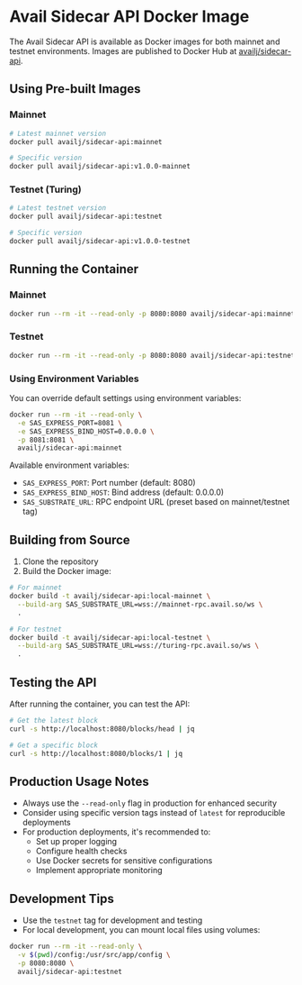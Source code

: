 # Avail Sidecar API Docker Image

The Avail Sidecar API is available as Docker images for both mainnet and testnet environments. Images are published to Docker Hub at [availj/sidecar-api](https://hub.docker.com/r/availj/sidecar-api).

## Using Pre-built Images

### Mainnet

```bash
# Latest mainnet version
docker pull availj/sidecar-api:mainnet

# Specific version
docker pull availj/sidecar-api:v1.0.0-mainnet
```

### Testnet (Turing)

```bash
# Latest testnet version
docker pull availj/sidecar-api:testnet

# Specific version
docker pull availj/sidecar-api:v1.0.0-testnet
```

## Running the Container

### Mainnet

```bash
docker run --rm -it --read-only -p 8080:8080 availj/sidecar-api:mainnet
```

### Testnet

```bash
docker run --rm -it --read-only -p 8080:8080 availj/sidecar-api:testnet
```

### Using Environment Variables

You can override default settings using environment variables:

```bash
docker run --rm -it --read-only \
  -e SAS_EXPRESS_PORT=8081 \
  -e SAS_EXPRESS_BIND_HOST=0.0.0.0 \
  -p 8081:8081 \
  availj/sidecar-api:mainnet
```

Available environment variables:
- `SAS_EXPRESS_PORT`: Port number (default: 8080)
- `SAS_EXPRESS_BIND_HOST`: Bind address (default: 0.0.0.0)
- `SAS_SUBSTRATE_URL`: RPC endpoint URL (preset based on mainnet/testnet tag)

## Building from Source

1. Clone the repository
2. Build the Docker image:

```bash
# For mainnet
docker build -t availj/sidecar-api:local-mainnet \
  --build-arg SAS_SUBSTRATE_URL=wss://mainnet-rpc.avail.so/ws \
  .

# For testnet
docker build -t availj/sidecar-api:local-testnet \
  --build-arg SAS_SUBSTRATE_URL=wss://turing-rpc.avail.so/ws \
  .
```

## Testing the API

After running the container, you can test the API:

```bash
# Get the latest block
curl -s http://localhost:8080/blocks/head | jq

# Get a specific block
curl -s http://localhost:8080/blocks/1 | jq
```

## Production Usage Notes

- Always use the `--read-only` flag in production for enhanced security
- Consider using specific version tags instead of `latest` for reproducible deployments
- For production deployments, it's recommended to:
  - Set up proper logging
  - Configure health checks
  - Use Docker secrets for sensitive configurations
  - Implement appropriate monitoring

## Development Tips

- Use the `testnet` tag for development and testing
- For local development, you can mount local files using volumes:
```bash
docker run --rm -it --read-only \
  -v $(pwd)/config:/usr/src/app/config \
  -p 8080:8080 \
  availj/sidecar-api:testnet
```
